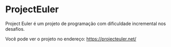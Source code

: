 # ProjectEuler
Project Euler é um projeto de programação com dificuldade incremental nos desafios.

Você pode ver o projeto no endereço: https://projecteuler.net/
